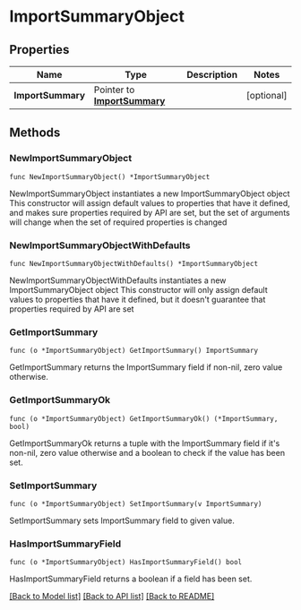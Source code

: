 # ImportSummaryObject

## Properties

Name | Type | Description | Notes
------------ | ------------- | ------------- | -------------
**ImportSummary** | Pointer to [**ImportSummary**](ImportSummary.md) |  | [optional] 

## Methods

### NewImportSummaryObject

`func NewImportSummaryObject() *ImportSummaryObject`

NewImportSummaryObject instantiates a new ImportSummaryObject object
This constructor will assign default values to properties that have it defined,
and makes sure properties required by API are set, but the set of arguments
will change when the set of required properties is changed

### NewImportSummaryObjectWithDefaults

`func NewImportSummaryObjectWithDefaults() *ImportSummaryObject`

NewImportSummaryObjectWithDefaults instantiates a new ImportSummaryObject object
This constructor will only assign default values to properties that have it defined,
but it doesn't guarantee that properties required by API are set

### GetImportSummary

`func (o *ImportSummaryObject) GetImportSummary() ImportSummary`

GetImportSummary returns the ImportSummary field if non-nil, zero value otherwise.

### GetImportSummaryOk

`func (o *ImportSummaryObject) GetImportSummaryOk() (*ImportSummary, bool)`

GetImportSummaryOk returns a tuple with the ImportSummary field if it's non-nil, zero value otherwise
and a boolean to check if the value has been set.

### SetImportSummary

`func (o *ImportSummaryObject) SetImportSummary(v ImportSummary)`

SetImportSummary sets ImportSummary field to given value.

### HasImportSummaryField

`func (o *ImportSummaryObject) HasImportSummaryField() bool`

HasImportSummaryField returns a boolean if a field has been set.


[[Back to Model list]](../README.md#documentation-for-models) [[Back to API list]](../README.md#documentation-for-api-endpoints) [[Back to README]](../README.md)


